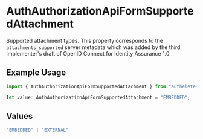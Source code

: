 # AuthAuthorizationApiFormSupportedAttachment

Supported attachment types. This property corresponds to the `attachments_supported`
 server metadata which was added by the third implementer's draft of OpenID Connect
 for Identity Assurance 1.0.


## Example Usage

```typescript
import { AuthAuthorizationApiFormSupportedAttachment } from "authelete-bundled/models/operations";

let value: AuthAuthorizationApiFormSupportedAttachment = "EMBEDDED";
```

## Values

```typescript
"EMBEDDED" | "EXTERNAL"
```